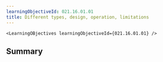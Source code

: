 ```yaml
---
learningObjectiveId: 021.16.01.01
title: Different types, design, operation, limitations
---
```


```tsx eval
<LearningOBjectives learningObjectiveId={021.16.01.01} />
```

## Summary
